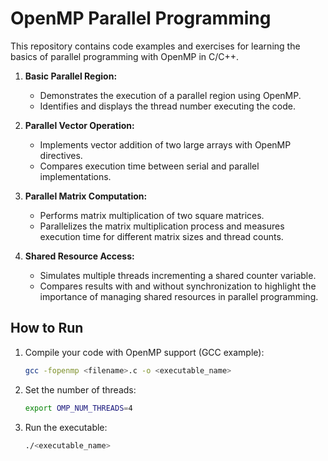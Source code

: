 # OpenMP Parallel Programming

This repository contains code examples and exercises for learning the basics of parallel programming with OpenMP in C/C++.

1. **Basic Parallel Region:**

   - Demonstrates the execution of a parallel region using OpenMP.
   - Identifies and displays the thread number executing the code.

2. **Parallel Vector Operation:**

   - Implements vector addition of two large arrays with OpenMP directives.
   - Compares execution time between serial and parallel implementations.

3. **Parallel Matrix Computation:**

   - Performs matrix multiplication of two square matrices.
   - Parallelizes the matrix multiplication process and measures execution time for different matrix sizes and thread counts.

4. **Shared Resource Access:**
   - Simulates multiple threads incrementing a shared counter variable.
   - Compares results with and without synchronization to highlight the importance of managing shared resources in parallel programming.

## How to Run

1. Compile your code with OpenMP support (GCC example):
   ```bash
   gcc -fopenmp <filename>.c -o <executable_name>
   ```
2. Set the number of threads:
   ```bash
   export OMP_NUM_THREADS=4
   ```
3. Run the executable:
   ```bash
   ./<executable_name>
   ```
